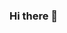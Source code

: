 ### Hi there 👋

<!--
**swrnv/swrnv** is a ✨ _special_ ✨ repository because its `README.md` (this file) appears on your GitHub profile.

_____Hi Swrnv here !!!___

:dizzy:   i'm a flutter developer and UI/UX designer.    :dizzy:



PS- 
:tv: im probably watching The big bang theory right now...:satisfied:
:egg: and i love cooking... :relieved:
